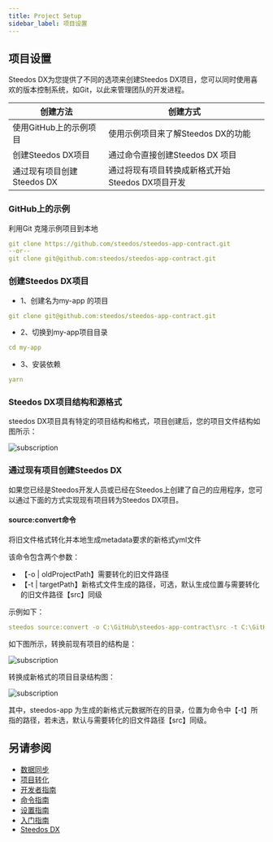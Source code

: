 ```yaml
---
title: Project Setup
sidebar_label: 项目设置
---
```


## 项目设置

Steedos DX为您提供了不同的选项来创建Steedos DX项目，您可以同时使用喜欢的版本控制系统，如Git，以此来管理团队的开发进程。

|  创建方法   | 创建方式  |
|  ----  | ----  |
| 使用GitHub上的示例项目  | 使用示例项目来了解Steedos DX的功能 |
| 创建Steedos DX项目  | 通过命令直接创建Steedos DX 项目 |
| 通过现有项目创建Steedos DX  | 通过将现有项目转换成新格式开始Steedos DX项目开发 |

### GitHub上的示例

利用Git 克隆示例项目到本地

```yml
git clone https://github.com/steedos/steedos-app-contract.git
--or--
git clone git@github.com:steedos/steedos-app-contract.git
```

### 创建Steedos DX项目

- 1、创建名为my-app 的项目

```yml
git clone git@github.com:steedos/steedos-app-contract.git
```

- 2、切换到my-app项目目录

```yml
cd my-app
```

- 3、安装依赖

```yml
yarn
```

### Steedos DX项目结构和源格式

steedos DX项目具有特定的项目结构和格式，项目创建后，您的项目文件结构如图所示：

![subscription](/assets/dx/project_setup/project_setup01.png)

### 通过现有项目创建Steedos DX

如果您已经是Steedos开发人员或已经在Steedos上创建了自己的应用程序，您可以通过下面的方式实现现有项目转为Steedos DX项目。

#### source:convert命令

将旧文件格式转化并本地生成metadata要求的新格式yml文件

该命令包含两个参数：

- 【-o | oldProjectPath】需要转化的旧文件路径
- 【-t | targetPath】新格式文件生成的路径，可选，默认生成位置与需要转化的旧文件路径【src】同级

示例如下：

```yml
steedos source:convert -o C:\GitHub\steedos-app-contract\src -t C:\GitHub\steedos-app-contract
```

如下图所示，转换前现有项目的结构是：

![subscription](/assets/dx/project_setup/project_setup02.png)

转换成新格式的项目目录结构图：

![subscription](/assets/dx/project_setup/project_setup03.png)

其中，steedos-app 为生成的新格式元数据所在的目录，位置为命令中【-t】所指的路径，若未选，默认与需要转化的旧文件路径【src】同级。

## 另请参阅

- [数据同步](/dx/data_synchronization)
- [项目转化](/dx/convert_project)
- [开发者指南](/dx/developer_guide)
- [命令指南](/dx/command_reference)
- [设置指南](/dx/setup_guide)
- [入门指南](/dx/get_start)
- [Steedos DX](/dx/summary)
